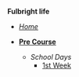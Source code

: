 <!-- _sidebar.md -->

**Fulbright life**

- [*Home*](/)

- [**Pre Course**](precourse/introduction.md "Pre course fulbright - Cicle III April - July")
    * *School Days*
        * [1st Week](precourse/days/1stWeek.md "Fist week of school")
